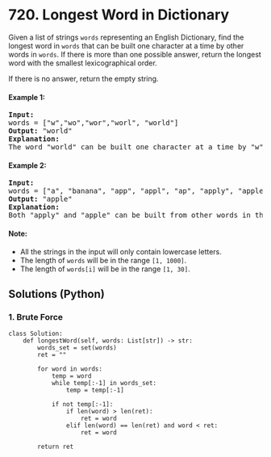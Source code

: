 # 720. Longest Word in Dictionary
Given a list of strings ```words``` representing an English Dictionary, find the longest word in ```words``` that can be built one character at a time by other words in ```words```. If there is more than one possible answer, return the longest word with the smallest lexicographical order.

If there is no answer, return the empty string.

#### Example 1:
<pre>
<strong>Input:</strong>
words = ["w","wo","wor","worl", "world"]
<strong>Output:</strong> "world"
<strong>Explanation:</strong>
The word "world" can be built one character at a time by "w", "wo", "wor", and "worl".
</pre>

#### Example 2:
<pre>
<strong>Input:</strong>
words = ["a", "banana", "app", "appl", "ap", "apply", "apple"]
<strong>Output:</strong> "apple"
<strong>Explanation:</strong>
Both "apply" and "apple" can be built from other words in the dictionary. However, "apple" is lexicographically smaller than "apply".
</pre>

#### Note:
* All the strings in the input will only contain lowercase letters.
* The length of ```words``` will be in the range ```[1, 1000]```.
* The length of ```words[i]``` will be in the range ```[1, 30]```.

## Solutions (Python)

### 1. Brute Force
```Python3
class Solution:
    def longestWord(self, words: List[str]) -> str:
        words_set = set(words)
        ret = ""

        for word in words:
            temp = word
            while temp[:-1] in words_set:
                temp = temp[:-1]

            if not temp[:-1]:
                if len(word) > len(ret):
                    ret = word
                elif len(word) == len(ret) and word < ret:
                    ret = word

        return ret
```
